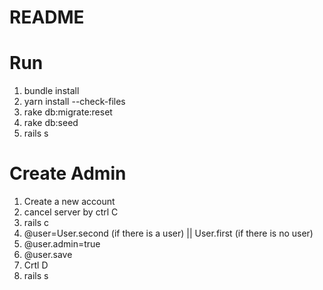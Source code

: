# README


# Run

1. bundle install
2. yarn install --check-files
3. rake db:migrate:reset
4. rake db:seed
5. rails s

# Create Admin
1. Create a new account
2. cancel server by ctrl C 
3. rails c
4. @user=User.second (if  there is a user) || User.first (if there is no user)
5. @user.admin=true
6. @user.save
7. Crtl D
8. rails s